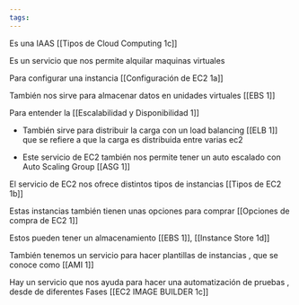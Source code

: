 ```yaml
---
tags:
---
```


Es una IAAS [[Tipos de Cloud Computing 1c]]

Es un servicio que nos permite alquilar maquinas virtuales

Para configurar una instancia [[Configuración de EC2 1a]] 

También nos sirve para almacenar datos en unidades virtuales [[EBS 1]]

Para entender la [[Escalabilidad y Disponibilidad 1]]

- También sirve para distribuir la carga con un load balancing [[ELB 1]] que se refiere a que la carga es distribuida entre varias ec2

- Este servicio de EC2 también nos permite tener un auto escalado con Auto Scaling Group [[ASG 1]] 

El servicio de EC2 nos ofrece distintos tipos de instancias [[Tipos de EC2 1b]]

Estas instancias también tienen unas opciones para comprar [[Opciones de compra de EC2 1]]

Estos pueden tener un almacenamiento [[EBS 1]], [[Instance Store 1d]]

También tenemos un servicio para hacer plantillas de instancias , que se conoce como [[AMI 1]]

Hay un servicio que nos ayuda para hacer una automatización de pruebas , desde de diferentes Fases [[EC2 IMAGE BUILDER 1c]]